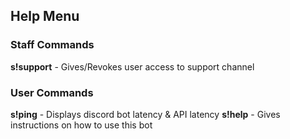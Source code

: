 ## Help Menu
### Staff Commands
**s!support** - Gives/Revokes user access to support channel
### User Commands
**s!ping** - Displays discord bot latency & API latency
**s!help** - Gives instructions on how to use this bot